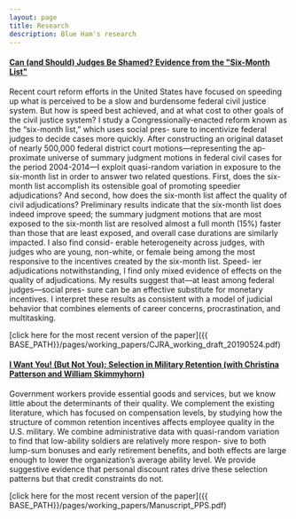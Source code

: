 ```yaml
---
layout: page
title: Research
description: Blue Ham's research
---
```




#### <u>Can (and Should) Judges Be Shamed? Evidence from the "Six-Month List"</u>

Recent court reform efforts in the United States have focused on speeding up what is perceived to be a slow and burdensome federal civil justice system. But how is speed best achieved, and at what cost to other goals of the civil justice system? I study a Congressionally-enacted reform known as the “six-month list,” which uses social pres- sure to incentivize federal judges to decide cases more quickly. After constructing an original dataset of nearly 500,000 federal district court motions—representing the ap- proximate universe of summary judgment motions in federal civil cases for the period 2004-2014—I exploit quasi-random variation in exposure to the six-month list in order to answer two related questions. First, does the six-month list accomplish its ostensible goal of promoting speedier adjudications? And second, how does the six-month list affect the quality of civil adjudications? Preliminary results indicate that the six-month list does indeed improve speed; the summary judgment motions that are most exposed to the six-month list are resolved almost a full month (15%) faster than those that are least exposed, and overall case durations are similarly impacted. I also find consid- erable heterogeneity across judges, with judges who are young, non-white, or female being among the most responsive to the incentives created by the six-month list. Speed- ier adjudications notwithstanding, I find only mixed evidence of effects on the quality of adjudications. My results suggest that—at least among federal judges—social pres- sure can be an effective substitute for monetary incentives. I interpret these results as consistent with a model of judicial behavior that combines elements of career concerns, procrastination, and multitasking.

[click here for the most recent version of the paper]({{ BASE_PATH}}/pages/working_papers/CJRA_working_draft_20190524.pdf)

#### <u>I Want You! (But Not You): Selection in Military Retention (with Christina Patterson and William Skimmyhorn)</u>

Government workers provide essential goods and services, but we know little about the determinants of their quality. We complement the existing literature, which has focused on compensation levels, by studying how the structure of common retention incentives affects employee quality in the U.S. military. We combine administrative data with quasi-random variation to find that low-ability soldiers are relatively more respon- sive to both lump-sum bonuses and early retirement benefits, and both effects are large enough to lower the organization’s average ability level. We provide suggestive evidence that personal discount rates drive these selection patterns but that credit constraints do not.


[click here for the most recent version of the paper]({{ BASE_PATH}}/pages/working_papers/Manuscript_PPS.pdf)


<!-- Note: this is how to write a comment in HTML. Everything in here won't show up on your webpage.-->

<!--
To increase the size of the title, use fewer # in front of the paper title.
To decrease the size of the title, use more #. 
To remove the italics, remove the * before and after the description
To remove the underline from the title, remove the <u> tags (<u> and </u>)
-->
